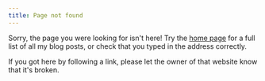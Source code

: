 ```yaml
---
title: Page not found
---
```


Sorry, the page you were looking for isn't here! Try the [home page](/) for a
full list of all my blog posts, or check that you typed in the address
correctly.

If you got here by following a link, please let the owner of that website know
that it's broken.
